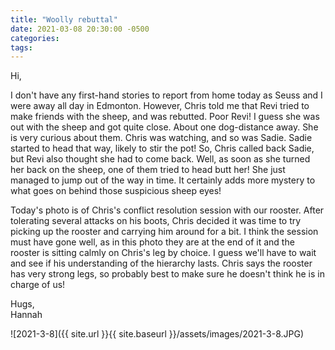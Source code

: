 ```yaml
---
title: "Woolly rebuttal"
date: 2021-03-08 20:30:00 -0500
categories:
tags:
---
```


Hi,

I don't have any first-hand stories to report from home today as Seuss and I were away all day in Edmonton. However, Chris told me that Revi tried to make friends with the sheep, and was rebutted. Poor Revi! I guess she was out with the sheep and got quite close. About one dog-distance away. She is very curious about them. Chris was watching, and so was Sadie. Sadie started to head that way, likely to stir the pot! So, Chris called back Sadie, but Revi also thought she had to come back. Well, as soon as she turned her back on the sheep, one of them tried to head butt her! She just managed to jump out of the way in time. It certainly adds more mystery to what goes on behind those suspicious sheep eyes!

Today's photo is of Chris's conflict resolution session with our rooster. After tolerating several attacks on his boots, Chris decided it was time to try picking up the rooster and carrying him around for a bit. I think the session must have gone well, as in this photo they are at the end of it and the rooster is sitting calmly on Chris's leg by choice. I guess we'll have to wait and see if his understanding of the hierarchy lasts. Chris says the rooster has very strong legs, so probably best to make sure he doesn't think he is in charge of us!

Hugs,<br />
Hannah

![2021-3-8]({{ site.url }}{{ site.baseurl }}/assets/images/2021-3-8.JPG)